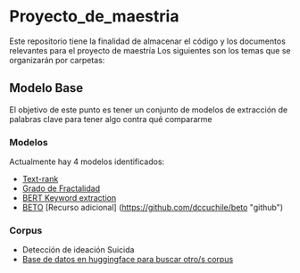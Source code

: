 # Proyecto_de_maestria
Este repositorio tiene la finalidad de almacenar el código y los documentos relevantes para el proyecto de maestría
Los siguientes son los temas que se organizarán por carpetas:

## Modelo Base
El objetivo de este punto es tener un conjunto de modelos de extracción de palabras clave para tener algo contra qué compararme

### Modelos
Actualmente hay 4 modelos identificados:
- [Text-rank](https://colab.research.google.com/drive/10neo-3-qclFLlZFpI1gdbhExc_Xmj9C6 "colab")
- [Grado de Fractalidad](https://colab.research.google.com/drive/10neo-3-qclFLlZFpI1gdbhExc_Xmj9C6 "colab")
- [BERT Keyword extraction](https://huggingface.co/yanekyuk/bert-keyword-extractor "huggingface") 
- [BETO](https://huggingface.co/dccuchile/bert-base-spanish-wwm-uncased "huggingface") [Recurso adicional] (https://github.com/dccuchile/beto "github")

### Corpus
- Detección de ideación Suicida
- [Base de datos en huggingface para buscar otro/s corpus](https://huggingface.co/datasets?modality=modality:text&sort=trending)

